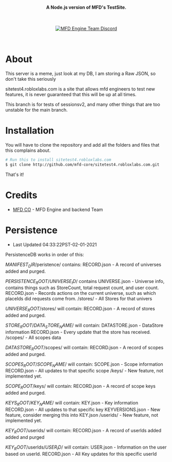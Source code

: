 <h4 align="center">A Node.js version of MFD's TestSite.</h4>
<br>
<p align='center'>
	<a href="http://discord.gg/afahYa5VvX"><img src="http://img.shields.io/badge/Discord-MFD%20Engine%20Team%20Chat-blue.svg?style=flat-square" alt="MFD Engine Team Discord"/></a>
</p>
<br>

# About

This server is a meme, just look at my DB, I am storing a Raw JSON, so don't take this seriously

sitetest4.robloxlabs.com is a site that allows mfd engineers to test new features, it is never guaranteed that this will be up at all times.

This branch is for tests of sessionsv2, and many other things that are too unstable for the main branch.

# Installation

You will have to clone the repository and add all the folders and files that this complains about.

```bash
# Run this to install sitetest4.robloxlabs.com
$ git clone http://github.com/mfd-core/sitetest4.robloxlabs.com.git
```

That's it!

# Credits

-   [MFD CO](http://github.com/mfd-core) - MFD Engine and backend Team

# Persistence

-   Last Updated 04:33:22PST-02-01-2021

PersistenceDB works in order of this:

$MANIFEST_DIR$/peristence/ contains:
RECORD.json - A record of universes added and purged.

$PERSISTENCE_ROOT$/$UNIVERSE_ID$/ contains
UNIVERSE.json - Universe info, contains things such as StoreCount, total request count, and user count.
RECORD.json - Records actions on the current universe, such as which placeIds did requests come from.
/stores/ - All Stores for that univers

$UNIVERSE_ROOT$/stores/ will contain:
RECORD.json - A record of stores added and purged.

$STORE_ROOT$/$DATA_STORE_NAME$/ will contain:
DATASTORE.json - DataStore information
RECORD.json - Every update that the store has received.
/scopes/ - All scopes data

$DATASTORE_ROOT$/scopes/ will contain:
RECORD.json - A record of scopes added and purged.

$SCOPES_ROOT$/$SCOPE_NAME$/ will contain:
SCOPE.json - Scope information
RECORD.json - All updates to that specific scope
/keys/ - New feature, not implemented yet.

$SCOPE_ROOT$/keys/ will contain:
RECORD.json - A record of scope keys added and purged.

$KEYS_ROOT$/$KEY_NAME$/ will contain:
KEY.json - Key information
RECORD.json - All updates to that specific key
KEYVERSIONS.json - New feature, consider merging this into KEY.json
/userids/ - New feature, not implemented yet.

$KEY_ROOT$/userids/ will contain:
RECORD.json - A record of userIds added added and purged

$KEY_ROOT$/userIds/$USER_ID$/ will contain:
USER.json - Information on the user based on userId.
RECORD.json - All Key updates for this specific userId
